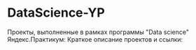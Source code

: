 # DataScience-YP
Проекты, выполненные в рамках программы "Data science" Яндекс.Практикум: Краткое описание проектов и ссылки:
